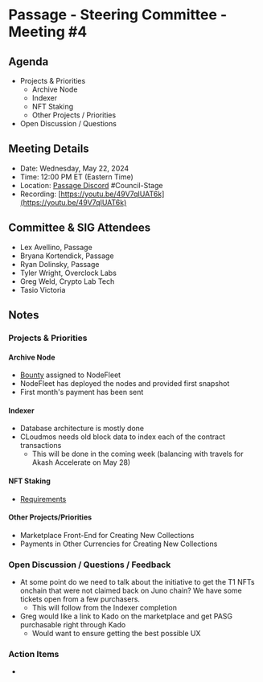 # Passage - Steering Committee - Meeting #4

## Agenda
- Projects & Priorities
  - Archive Node
  - Indexer
  - NFT Staking
  - Other Projects / Priorities 
- Open Discussion / Questions

## Meeting Details
- Date: Wednesday, May 22, 2024
- Time: 12:00 PM ET (Eastern Time)
- Location: [Passage Discord](https://discord.gg/passage) #Council-Stage
- Recording: [https://youtu.be/49V7qIUAT6k](https://youtu.be/49V7qIUAT6k)

## Committee & SIG Attendees
- Lex Avellino, Passage
- Bryana Kortendick, Passage
- Ryan Dolinsky, Passage
- Tyler Wright, Overclock Labs
- Greg Weld, Crypto Lab Tech
- Tasio Victoria 

##  Notes
### Projects & Priorities
#### Archive Node
- [Bounty](https://github.com/orgs/Passage-Chain/projects/1/views/1?pane=issue&itemId=60711767) assigned to NodeFleet 
- NodeFleet has deployed the nodes and provided first snapshot
- First month's payment has been sent

#### Indexer
- Database architecture is mostly done
- CLoudmos needs old block data to index each of the contract transactions
  - This will be done in the coming week (balancing with travels for Akash Accelerate on May 28)

#### NFT Staking
- [Requirements](https://github.com/Passage-Chain/community/blob/main/sig-nft-staking/nft-staking-req.md)

#### Other Projects/Priorities
- Marketplace Front-End for Creating New Collections
- Payments in Other Currencies for Creating New Collections

### Open Discussion / Questions / Feedback
- At some point do we need to talk about the initiative to get the T1 NFTs onchain that were not claimed back on Juno chain?  We have some tickets open from a few purchasers.
  - This will follow from the Indexer completion
- Greg would like a link to Kado on the marketplace and get PASG purchasable right through Kado
  - Would want to ensure getting the best possible UX


### Action Items
- 
